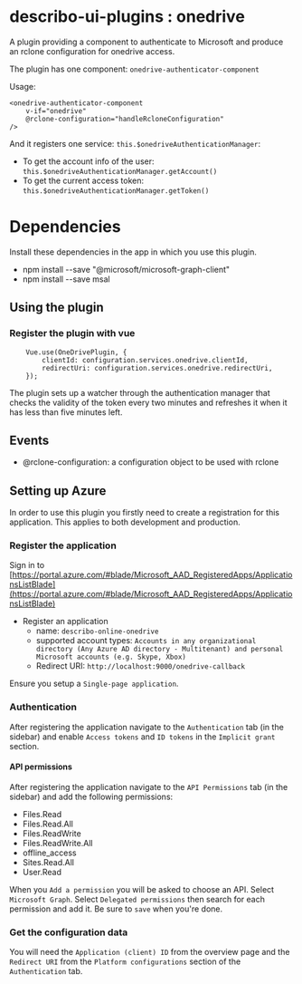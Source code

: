 # describo-ui-plugins : onedrive

A plugin providing a component to authenticate to Microsoft and produce an rclone configuration for onedrive access.

The plugin has one component: `onedrive-authenticator-component`

Usage:

```
<onedrive-authenticator-component
    v-if="onedrive"
    @rclone-configuration="handleRcloneConfiguration"
/>
```

And it registers one service: `this.$onedriveAuthenticationManager`:

-   To get the account info of the user: `this.$onedriveAuthenticationManager.getAccount()`
-   To get the current access token: `this.$onedriveAuthenticationManager.getToken()`

# Dependencies

Install these dependencies in the app in which you use this plugin.

-   npm install --save "@microsoft/microsoft-graph-client"
-   npm install --save msal

## Using the plugin

### Register the plugin with vue

```
    Vue.use(OneDrivePlugin, {
        clientId: configuration.services.onedrive.clientId,
        redirectUri: configuration.services.onedrive.redirectUri,
    });
```

The plugin sets up a watcher through the authentication manager that checks the validity of the token
every two minutes and refreshes it when it has less than five minutes left.

## Events

-   @rclone-configuration: a configuration object to be used with rclone

## Setting up Azure

In order to use this plugin you firstly need to create a registration for this application. This applies to both development and production.

### Register the application

Sign in to [https://portal.azure.com/#blade/Microsoft_AAD_RegisteredApps/ApplicationsListBlade](https://portal.azure.com/#blade/Microsoft_AAD_RegisteredApps/ApplicationsListBlade)

-   Register an application
    -   name: `describo-online-onedrive`
    -   supported account types: `Accounts in any organizational directory (Any Azure AD directory - Multitenant) and personal Microsoft accounts (e.g. Skype, Xbox)`
    -   Redirect URI: `http://localhost:9000/onedrive-callback`

Ensure you setup a `Single-page application`.

### Authentication

After registering the application navigate to the `Authentication` tab (in the sidebar) and enable `Access tokens` and `ID tokens` in the `Implicit grant` section.

#### API permissions

After registering the application navigate to the `API Permissions` tab (in the sidebar) and add the following permissions:

-   Files.Read
-   Files.Read.All
-   Files.ReadWrite
-   Files.ReadWrite.All
-   offline_access
-   Sites.Read.All
-   User.Read

When you `Add a permission` you will be asked to choose an API. Select `Microsoft Graph`. Select `Delegated permissions` then search for each permission and add it. Be sure to `save` when you're done.

### Get the configuration data

You will need the `Application (client) ID` from the overview page and the `Redirect URI` from the `Platform configurations` section of the `Authentication` tab.

```

```
